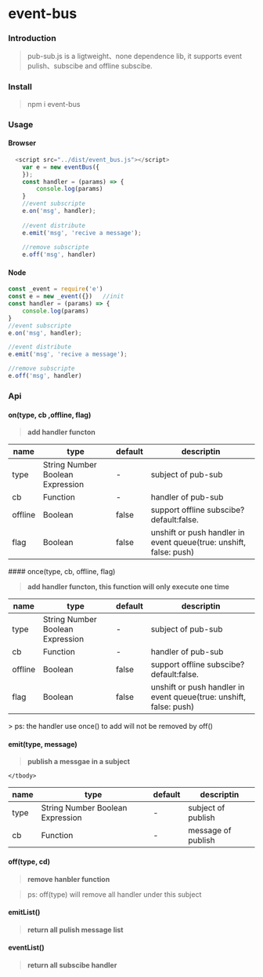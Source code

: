 # event-bus

### Introduction

> pub-sub.js is a ligtweight、none dependence lib, it supports event pulish、subscibe and offline subscibe.

### Install

> npm i event-bus

### Usage

#### Browser
```javascript
  <script src="../dist/event_bus.js"></script>
    var e = new eventBus({
    });
    const handler = (params) => {
        console.log(params)
    }
    //event subscripte
    e.on('msg', handler);  
    
    //event distribute
    e.emit('msg', 'recive a message');  
    
    //remove subscripte
    e.off('msg', handler)  
```
#### Node
```javascript
const _event = require('e')
const e = new _event({})   //init
const handler = (params) => {
    console.log(params)
}
//event subscripte
e.on('msg', handler);  

//event distribute
e.emit('msg', 'recive a message');  

//remove subscripte
e.off('msg', handler)  

```


### Api

#### on(type, cb ,offline, flag)

> **add  handler functon**
<table>
    <thead>
        <tr>
            <th>name</th>
            <th>type</th>
            <th>default</th>
            <th>descriptin</th>
        </tr>
    </thead>
    <tbody>
        <tr>
            <td>type</td>
            <td>String Number Boolean  Expression</td>
            <td>-</td>
            <td>subject of pub-sub</td>
        </tr>
        <tr>
            <td>cb</td>
            <td>Function</td>
            <td>-</td>
            <td>handler of pub-sub</td>
        </tr>
        <tr>
            <td>offline</td>
            <td>Boolean</td>
            <td>false</td>
            <td>support offline subscibe? default:false.</td>
        </tr>
        <tr>
            <td>flag</td>
            <td>Boolean</td>
            <td>false</td>
            <td>unshift or push  handler in event queue(true: unshift, false: push)</td>
        </tr>
    </tbody>
</table>
#### once(type, cb, offline, flag)

> **add handler functon, this function will only execute one time**

<table>
    <thead>
        <tr>
            <th>name</th>
            <th>type</th>
            <th>default</th>
            <th>descriptin</th>
        </tr>
    </thead>
    <tbody>
        <tr>
            <td>type</td>
            <td>String Number Boolean  Expression</td>
            <td>-</td>
            <td>subject of pub-sub</td>
        </tr>
        <tr>
            <td>cb</td>
            <td>Function</td>
            <td>-</td>
            <td>handler of pub-sub</td>
        </tr>
        <tr>
            <td>offline</td>
            <td>Boolean</td>
            <td>false</td>
            <td>support offline subscibe? default:false.</td>
        </tr>
        <tr>
            <td>flag</td>
            <td>Boolean</td>
            <td>false</td>
            <td>unshift or push  handler in event queue(true: unshift, false: push)</td>
        </tr>
    </tbody>
</table>
> ps: the handler use once() to add will not be removed by off()
 


#### emit(type, message)

> **publish a messgae in a subject**
<table>
    <thead>
        <tr>
            <th>name</th>
            <th>type</th>
            <th>default</th>
            <th>descriptin</th>
        </tr>
    </thead>
    <tbody>
        <tr>
            <td>type</td>
            <td>String Number Boolean  Expression</td>
            <td>-</td>
            <td>subject of publish</td>
        </tr>
        <tr>
            <td>cb</td>
            <td>Function</td>
            <td>-</td>
            <td>message of publish</td>
        </tr>
     
    </tbody>
</table>

#### off(type, cd)

>**remove hanbler function**

> ps: off(type) will remove all handler under this subject

#### emitList()
>**return all pulish message list**

#### eventList()
>**return all subscibe handler**
